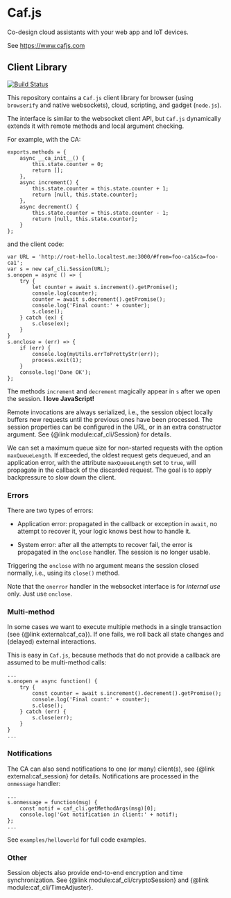 # Caf.js

Co-design cloud assistants with your web app and IoT devices.

See https://www.cafjs.com

## Client Library

[![Build Status](https://github.com/cafjs/caf_cli/actions/workflows/push.yml/badge.svg)](https://github.com/cafjs/caf_cli/actions/workflows/push.yml)

This repository contains a `Caf.js` client library for browser (using `browserify` and native websockets), cloud, scripting, and gadget (`node.js`).

The interface is similar to the websocket client API, but `Caf.js` dynamically extends it with remote methods and local argument checking.

For example, with the CA:

```
exports.methods = {
    async __ca_init__() {
        this.state.counter = 0;
        return [];
    },
    async increment() {
        this.state.counter = this.state.counter + 1;
        return [null, this.state.counter];
    },
    async decrement() {
        this.state.counter = this.state.counter - 1;
        return [null, this.state.counter];
    }
};
```

and the client code:

```
var URL = 'http://root-hello.localtest.me:3000/#from=foo-ca1&ca=foo-ca1';
var s = new caf_cli.Session(URL);
s.onopen = async () => {
    try {
        let counter = await s.increment().getPromise();
        console.log(counter);
        counter = await s.decrement().getPromise();
        console.log('Final count:' + counter);
        s.close();
    } catch (ex) {
        s.close(ex);
    }
}
s.onclose = (err) => {
    if (err) {
        console.log(myUtils.errToPrettyStr(err));
        process.exit(1);
    }
    console.log('Done OK');
};
```

The methods `increment` and `decrement` magically appear in `s` after we open the session. **I love JavaScript!**

Remote invocations are always serialized, i.e., the session object locally buffers new requests until the previous ones have been processed. The session properties can be configured in the URL, or in an extra constructor argument. See {@link module:caf_cli/Session} for details.

We can set a maximum queue size for non-started requests with the option `maxQueueLength`. If exceeded, the oldest request gets dequeued, and an application error, with the attribute  `maxQueueLength` set to `true`, will propagate in the callback of the discarded request. The goal is to apply backpressure to slow down the client.

### Errors

There are two types of errors:

* Application error: propagated in the callback or exception in `await`, no attempt to recover it, your logic knows best how to handle it.

* System error: after all the attempts to recover fail, the error is propagated in the `onclose` handler. The session is no longer usable.

Triggering the `onclose` with no argument means the session closed normally, i.e., using its `close()` method.

Note that the `onerror` handler in the websocket interface is for *internal use* only. Just use `onclose`.


### Multi-method

In some cases we want to execute multiple methods in a single transaction (see {@link external:caf_ca}). If one fails, we roll back all state changes and (delayed) external interactions.

This is easy in `Caf.js`, because methods that do not provide a callback are assumed to be multi-method calls:

```
...
s.onopen = async function() {
    try {
        const counter = await s.increment().decrement().getPromise();
        console.log('Final count:' + counter);
        s.close();
    } catch (err) {
        s.close(err);
    }
}
...
```

### Notifications

The CA can also send notifications to one (or many) client(s), see
{@link external:caf_session} for details. Notifications are processed in the `onmessage` handler:

```
...
s.onmessage = function(msg) {
    const notif = caf_cli.getMethodArgs(msg)[0];
    console.log('Got notification in client:' + notif);
};
...
```

See `examples/helloworld` for full code examples.

### Other

Session objects also provide end-to-end encryption and time synchronization. See {@link module:caf_cli/cryptoSession} and {@link module:caf_cli/TimeAdjuster}.
